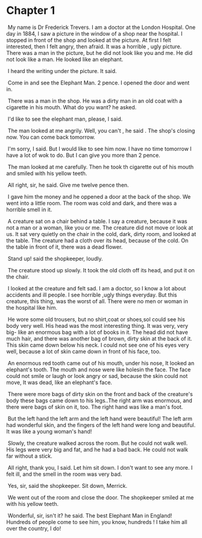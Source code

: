 # Chapter 1

​	My name is  Dr Frederick Trevers. I am a doctor at the London Hospital. One day in 1884, I saw a picture in the window of a shop near the hospital. I stopped in front of the shop and looked at the picture. At first I felt interested, then I felt angry, then afraid. It was a horrible , ugly picture. There was a man in the picture, but he did not look like you and me. He did not look like a man. He looked like an elephant.

​	I heard the writing under the picture. It said.

​	Come in and see the Elephant Man. 2 pence. I opened the door and went in.

​	There was a man in the shop. He was a dirty man in an old coat with a cigarette in his mouth. What do you want? he asked.

​	I'd like to see the elephant man, please, I said.

​	The man looked at me angrily. Well, you can't , he said . The shop's closing now. You can come back tomorrow.

​	I'm sorry, I said. But I would like to see him now. I have no time tomorrow I have a lot of  wok to do. But I can give you more than 2 pence.

​	The man looked at me carefully. Then he took th cigarette out of his mouth and smiled with his yellow teeth.

​	All right, sir, he said. Give me twelve pence then.

​	I gave him the money and he oppened a door at the back of the shop. We went into a little room. The room was cold and dark, and there was a horrible smell in it.

​	A creature sat on a chair behind a table. I say a creature, because it was not a man or a woman, like you or me. The creature did not move or look at us. It sat very quietly on the chair in the cold, dark, dirty room, and looked at the table. The creature had a cloth over its head, because of the cold. On the table in front of it, there was a dead flower.

​	Stand up! said the shopkeeper, loudly.

​	The creature stood up slowly. It took the old cloth off its head, and put it on the chair.

​	I looked at the creature and felt sad. I am a doctor, so I know a lot about accidents and ill people. I see horrible ,ugly things everyday. But this creature, this thing, was the worst of all. There were no men or woman in the hospital like him.

​	He wore some old trousers, but no shirt,coat or shoes,sol could see his body very well. His head was the most interesting thing. It was very, very big- like an enormous bag with a lot of books in it. The head did not have much hair, and there was another bag of brown, dirty skin at the back of it. This skin came down below his neck. I could not see one of his eyes very well, because a lot of skin came down in front of his face, too.

​	An enormous red tooth came out of his mouth, under his nose, It looked an elephant's tooth. The mouth and nose were like holesin the face. The face could not smile or laugh or look angry or sad, because the skin could not move, It was dead, like an elephant's face.

​	There were more bags of dirty skin on the front and back of the creature's body these bags came down to his legs..The right arm was enormous, and there were bags of skin on it, too. The right hand was like a man's foot.

​	But the left hand the left arm and the left hand were beautiful! The left arm had wonderful skin, and the fingers of the left hand were long and beautiful. It was like a young woman's hand!

​	Slowly, the creature walked across the room. But he could not walk well. His legs were very big and fat, and he had a bad back. He could not walk far without a stick.

​	All right, thank you, I said. Let him sit down. I don't want to see any more. I felt ill, and the smell in the room was very bad.

​	Yes, sir, said the shopkeeper. Sit down, Merrick.

​	We went out of the room and close the door. The shopkeeper smiled at me with his yellow teeth.

​	Wonderful, sir, isn't it? he said. The best Elephant Man in England! Hundreds of people come to see him, you know, hundreds ! I take him all over the country, I do!